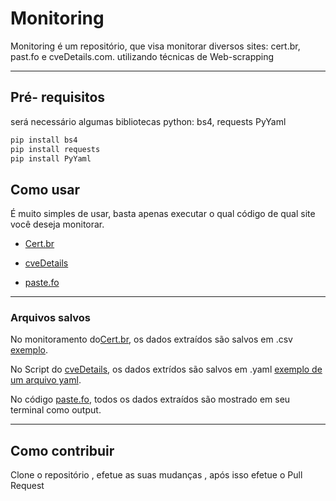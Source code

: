 # Monitoring

Monitoring é um repositório, que visa monitorar diversos sites: cert.br, past.fo e cveDetails.com. utilizando técnicas de Web-scrapping


---

## Pré- requisitos
 será necessário algumas bibliotecas python: bs4, requests PyYaml

 ```bash
pip install bs4
pip install requests
pip install PyYaml
```




## Como usar

É muito simples de usar, basta apenas executar o qual código de qual site você deseja monitorar.

* [Cert.br](https://github.com/kaykRodr1gu3s/Monitoring/tree/main/cert.br)

* [cveDetails](https://github.com/kaykRodr1gu3s/Monitoring/tree/main/cveDetails)

* [paste.fo](https://github.com/kaykRodr1gu3s/Monitoring/tree/main/paste.fo)

---

### Arquivos salvos

No monitoramento do[Cert.br](https://github.com/kaykRodr1gu3s/Monitoring/tree/main/cert.br), os dados extraídos são salvos em .csv [exemplo](https://github.com/kaykRodr1gu3s/Monitoring/blob/main/cert.br/Honeypots/tcp-udp/tcp_ports.csv).

No Script do [cveDetails](https://github.com/kaykRodr1gu3s/Monitoring/tree/main/cveDetails), os dados extrídos são salvos em .yaml [exemplo de um arquivo yaml](https://github.com/kaykRodr1gu3s/Monitoring/blob/main/cveDetails/cve_files/CVE-2023-5631.yaml).

No código [paste.fo](https://github.com/kaykRodr1gu3s/Monitoring/tree/main/paste.fo), todos os dados extraídos são mostrado em seu terminal como output.


---

## Como contribuir

Clone o repositório , efetue as suas mudanças , após isso efetue o Pull Request
